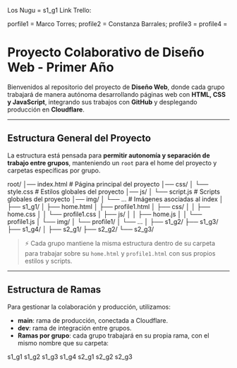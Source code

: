 Los Nugu = s1_g1
Link Trello:

porfile1 = Marco Torres;
profile2 = Constanza Barrales;
profile3 = 
profile4 =


# Proyecto Colaborativo de Diseño Web - Primer Año

Bienvenidos al repositorio del proyecto de **Diseño Web**, donde cada grupo trabajará de manera autónoma desarrollando páginas web con **HTML, CSS y JavaScript**, integrando sus trabajos con **GitHub** y desplegando producción en **Cloudflare**.

---

## Estructura General del Proyecto

La estructura está pensada para **permitir autonomía y separación de trabajo entre grupos**, manteniendo un `root` para el home del proyecto y carpetas específicas por grupo.

root/
│── index.html # Página principal del proyecto
│── css/
│ └── style.css # Estilos globales del proyecto
│── js/
│ └── script.js # Scripts globales del proyecto
│── img/
│ └── ... # Imágenes asociadas al index
│
├── s1_g1/
│ ├── home.html
│ ├── profile1.html
│ ├── css/
│ │ ├── home.css
│ │ └── profile1.css
│ ├── js/
│ │ ├── home.js
│ │ └── profile1.js
│ └── img/
│ └── profile1/
│ └── ...
│
├── s1_g2/
├── s1_g3/
├── s1_g4/
│
├── s2_g1/
├── s2_g2/
└── s2_g3/

> ⚡ Cada grupo mantiene la misma estructura dentro de su carpeta para trabajar sobre su `home.html` y `profile1.html` con sus propios estilos y scripts.

---

## Estructura de Ramas

Para gestionar la colaboración y producción, utilizamos:

- **main**: rama de producción, conectada a Cloudflare.
- **dev**: rama de integración entre grupos.
- **Ramas por grupo**: cada grupo trabajará en su propia rama, con el mismo nombre que su carpeta:

s1_g1
s1_g2
s1_g3
s1_g4
s2_g1
s2_g2
s2_g3
